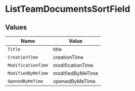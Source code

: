 # ListTeamDocumentsSortField


## Values

| Name               | Value              |
| ------------------ | ------------------ |
| `Title`            | title              |
| `CreationTime`     | creationTime       |
| `ModificationTime` | modificationTime   |
| `ModifiedByMeTime` | modifiedByMeTime   |
| `OpenedByMeTime`   | openedByMeTime     |